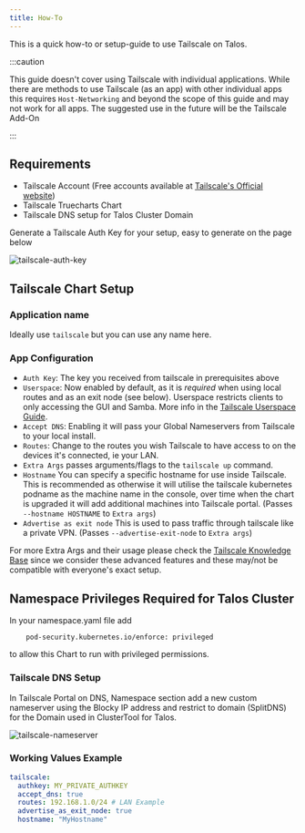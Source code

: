 ```yaml
---
title: How-To
---
```


This is a quick how-to or setup-guide to use Tailscale on Talos.

:::caution

This guide doesn't cover using Tailscale with individual applications. While there are methods to use Tailscale (as an app) with other individual apps this requires `Host-Networking` and beyond the scope of this guide and may not work for all apps. The suggested use in the future will be the Tailscale Add-On

:::

## Requirements

- Tailscale Account (Free accounts available at [Tailscale's Official website](https://www.tailscale.com))
- Tailscale Truecharts Chart
- Tailscale DNS setup for Talos Cluster Domain


Generate a Tailscale Auth Key for your setup, easy to generate on the page below

![tailscale-auth-key](./img/How-To-Image-1.png)

## Tailscale Chart Setup

### Application name

Ideally use `tailscale` but you can use any name here.

### App Configuration

- `Auth Key`: The key you received from tailscale in prerequisites above
- `Userspace`: Now enabled by default, as it is _required_ when using local routes and as an exit node (see below). Userspace restricts clients to only accessing the GUI and Samba. More info in the [Tailscale Userspace Guide](https://tailscale.com/kb/1112/userspace-networking/).
- `Accept DNS`: Enabling it will pass your Global Nameservers from Tailscale to your local install.
- `Routes`: Change to the routes you wish Tailscale to have access to on the devices it's connected, ie your LAN.
- `Extra Args` passes arguments/flags to the `tailscale up` command.
- `Hostname` You can specify a specific hostname for use inside Tailscale. This is recommended as otherwise it will utilise the tailscale kubernetes podname as the machine name in the console, over time when the chart is upgraded it will add additional machines into Tailscale portal. (Passes `--hostname HOSTNAME` to `Extra args`)
- `Advertise as exit node` This is used to pass traffic through tailscale like a private VPN. (Passes `--advertise-exit-node` to `Extra args`)

For more Extra Args and their usage please check the [Tailscale Knowledge Base](https://tailscale.com/kb/1080/cli/#up)
since we consider these advanced features and these may/not be compatible with everyone's exact setup.

## Namespace Privileges Required for Talos Cluster

In your namespace.yaml file add
```labels:
    pod-security.kubernetes.io/enforce: privileged
```

to allow this Chart to run with privileged permissions.

### Tailscale DNS Setup

In Tailscale Portal on DNS, Namespace section add a new custom nameserver using  the Blocky IP address and restrict to domain (SplitDNS) for the Domain used in ClusterTool for Talos.

![tailscale-nameserver](./img/tailscale-nameserver.png)

### Working Values Example

```yaml
tailscale:
  authkey: MY_PRIVATE_AUTHKEY
  accept_dns: true 
  routes: 192.168.1.0/24 # LAN Example
  advertise_as_exit_node: true
  hostname: "MyHostname"
```
